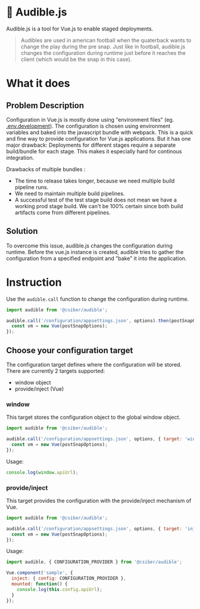 # 🏈️ Audible.js
Audible.js is a tool for Vue.js to enable staged deployments.

> Audibles are used in american football when the quaterback wants to change the play during the pre snap. Just like in football, audible.js changes the configuration during runtime just before it reaches the client (which would be the snap in this case).

# What it does
## Problem Description
Configuration in Vue.js is mostly done using "environment files" (eg. [.env.development](https://cli.vuejs.org/guide/mode-and-env.html#environment-variables)). The configuration is chosen using environment variables and baked into the javascript bundle with webpack. This is a quick and fine way to provide configuration for Vue.js applications. But it has one major drawback: Deployments for different stages require a separate build/bundle for each stage. This makes it especially hard for continous integration.

Drawbacks of multiple bundles :
* The time to release takes longer, because we need multiple build pipeline runs.
* We need to maintain multiple build pipelines.
* A successful test of the test stage build does not mean we have a working prod stage build. We can't be 100% certain since both build artifacts come from different pipelines.

## Solution
To overcome this issue, audible.js changes the configuration during runtime. Before the vue.js instance is created, audible tries to gather the configuration from a specified endpoint and "bake" it into the application.

# Instruction
Use the `audible.call` function to change the configuration during runtime.

```js
import audible from '@csiber/audible';

audible.call('/configuration/appsettings.json', options).then(postSnapOptions => {
  const vm = new Vue(postSnapOptions);
});
```

## Choose your configuration target
The configuration target defines where the configuration will be stored. There are currently 2 targets supported:
* window object
* provide/inject (Vue)

### window
This target stores the configuration object to the global window object.
```js
import audible from '@csiber/audible';

audible.call('/configuration/appsettings.json', options, { target: 'window' }).then(postSnapOptions => {
  const vm = new Vue(postSnapOptions);
});
```

Usage:
```js
console.log(window.apiUrl);
```

### provide/inject
This target provides the configuration with the provide/inject mechanism of Vue.
```js
import audible from '@csiber/audible';

audible.call('/configuration/appsettings.json', options, { target: 'inject' }).then(postSnapOptions => {
  const vm = new Vue(postSnapOptions);
});
```

Usage:
```js
import audible, { CONFIGURATION_PROVIDER } from '@csiber/audible';

Vue.component('sample', {
  inject: { config: CONFIGURATION_PROVIDER },
  mounted: function() {
    console.log(this.config.apiUrl);
  }
});
```
